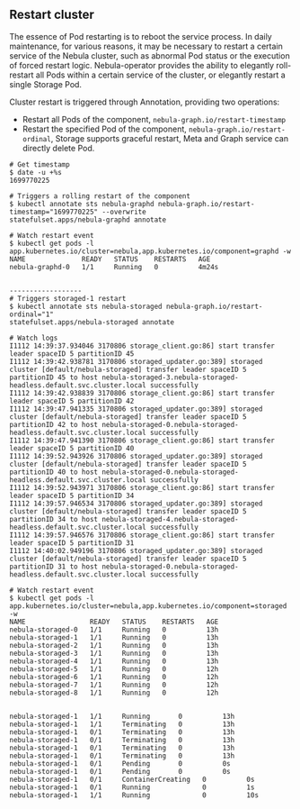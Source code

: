 ## Restart cluster

The essence of Pod restarting is to reboot the service process. In daily maintenance, for various reasons, it may be necessary 
to restart a certain service of the Nebula cluster, such as abnormal Pod status or the execution of forced restart logic.
Nebula-operator provides the ability to elegantly roll-restart all Pods within a certain service of the cluster, or elegantly
restart a single Storage Pod.

Cluster restart is triggered through Annotation, providing two operations:
- Restart all Pods of the component, `nebula-graph.io/restart-timestamp`
- Restart the specified Pod of the component, `nebula-graph.io/restart-ordinal`, Storage supports graceful restart, 
Meta and Graph service can directly delete Pod.

```shell
# Get timestamp
$ date -u +%s
1699770225

# Triggers a rolling restart of the component
$ kubectl annotate sts nebula-graphd nebula-graph.io/restart-timestamp="1699770225" --overwrite 
statefulset.apps/nebula-graphd annotate

# Watch restart event
$ kubectl get pods -l app.kubernetes.io/cluster=nebula,app.kubernetes.io/component=graphd -w
NAME              READY   STATUS    RESTARTS   AGE
nebula-graphd-0   1/1     Running   0          4m24s


------------------
# Triggers storaged-1 restart
$ kubectl annotate sts nebula-storaged nebula-graph.io/restart-ordinal="1"
statefulset.apps/nebula-storaged annotate

# Watch logs
I1112 14:39:37.934046 3170806 storage_client.go:86] start transfer leader spaceID 5 partitionID 45
I1112 14:39:42.938781 3170806 storaged_updater.go:389] storaged cluster [default/nebula-storaged] transfer leader spaceID 5 partitionID 45 to host nebula-storaged-3.nebula-storaged-headless.default.svc.cluster.local successfully
I1112 14:39:42.938839 3170806 storage_client.go:86] start transfer leader spaceID 5 partitionID 42
I1112 14:39:47.941335 3170806 storaged_updater.go:389] storaged cluster [default/nebula-storaged] transfer leader spaceID 5 partitionID 42 to host nebula-storaged-0.nebula-storaged-headless.default.svc.cluster.local successfully
I1112 14:39:47.941390 3170806 storage_client.go:86] start transfer leader spaceID 5 partitionID 40
I1112 14:39:52.943926 3170806 storaged_updater.go:389] storaged cluster [default/nebula-storaged] transfer leader spaceID 5 partitionID 40 to host nebula-storaged-0.nebula-storaged-headless.default.svc.cluster.local successfully
I1112 14:39:52.943971 3170806 storage_client.go:86] start transfer leader spaceID 5 partitionID 34
I1112 14:39:57.946534 3170806 storaged_updater.go:389] storaged cluster [default/nebula-storaged] transfer leader spaceID 5 partitionID 34 to host nebula-storaged-4.nebula-storaged-headless.default.svc.cluster.local successfully
I1112 14:39:57.946576 3170806 storage_client.go:86] start transfer leader spaceID 5 partitionID 31
I1112 14:40:02.949196 3170806 storaged_updater.go:389] storaged cluster [default/nebula-storaged] transfer leader spaceID 5 partitionID 31 to host nebula-storaged-0.nebula-storaged-headless.default.svc.cluster.local successfully

# Watch restart event
$ kubectl get pods -l app.kubernetes.io/cluster=nebula,app.kubernetes.io/component=storaged -w
NAME                READY   STATUS    RESTARTS   AGE
nebula-storaged-0   1/1     Running   0          13h
nebula-storaged-1   1/1     Running   0          13h
nebula-storaged-2   1/1     Running   0          13h
nebula-storaged-3   1/1     Running   0          13h
nebula-storaged-4   1/1     Running   0          13h
nebula-storaged-5   1/1     Running   0          12h
nebula-storaged-6   1/1     Running   0          12h
nebula-storaged-7   1/1     Running   0          12h
nebula-storaged-8   1/1     Running   0          12h


nebula-storaged-1   1/1     Running       0          13h
nebula-storaged-1   1/1     Terminating   0          13h
nebula-storaged-1   0/1     Terminating   0          13h
nebula-storaged-1   0/1     Terminating   0          13h
nebula-storaged-1   0/1     Terminating   0          13h
nebula-storaged-1   0/1     Terminating   0          13h
nebula-storaged-1   0/1     Pending       0          0s
nebula-storaged-1   0/1     Pending       0          0s
nebula-storaged-1   0/1     ContainerCreating   0          0s
nebula-storaged-1   0/1     Running             0          1s
nebula-storaged-1   1/1     Running             0          10s



```